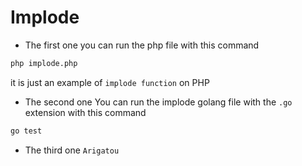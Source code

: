 # Implode

* The first one
you can run the php file with this command
```bash
php implode.php
```
it is just an example of `implode function` on PHP

* The second one
You can run the implode golang file with the `.go` extension with this command
```bash
go test
```

* The third one
`Arigatou`